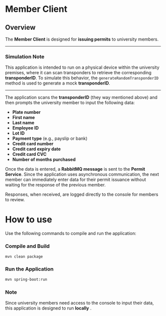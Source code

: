 # Member Client

## Overview

The **Member Client** is designed for **issuing permits** to university members.

---

### Simulation Note

This application is intended to run on a physical device within the university premises, where it can scan transponders
to retrieve the corresponding **transponderID**. To simulate this behavior, the `generateRandomTransponderID` method is
used to generate a mock **transponderID**.

---

The application scans the **transponderID** (they way mentioned above) and then prompts the university member to input
the following data:

- **Plate number**
- **First name**
- **Last name**
- **Employee ID**
- **Lot ID**
- **Payment type** (e.g., payslip or bank)
- **Credit card number**
- **Credit card expiry date**
- **Credit card CVC**
- **Number of months purchased**

Once the data is entered, a **RabbitMQ message** is sent to the **Permit Service**. Since the application uses
asynchronous communication, the next member can immediately enter data for their permit issuance without waiting for the
response of the previous member.

Responses, when received, are logged directly to the console for members to review.

# How to use

Use the following commands to compile and run the application:

### Compile and Build

```bash
mvn clean package
```

### Run the Application

```bash
mvn spring-boot:run
```

### Note

Since university members need access to the console to input their data, this application is designed to run **locally**
.

